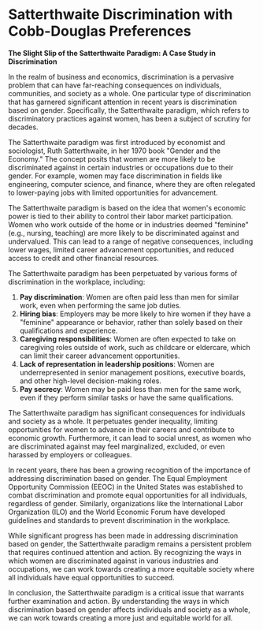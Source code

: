 # Satterthwaite Discrimination with Cobb-Douglas Preferences

**The Slight Slip of the Satterthwaite Paradigm: A Case Study in Discrimination**

In the realm of business and economics, discrimination is a pervasive problem that can have far-reaching consequences on individuals, communities, and society as a whole. One particular type of discrimination that has garnered significant attention in recent years is discrimination based on gender. Specifically, the Satterthwaite paradigm, which refers to discriminatory practices against women, has been a subject of scrutiny for decades.

The Satterthwaite paradigm was first introduced by economist and sociologist, Ruth Satterthwaite, in her 1970 book "Gender and the Economy." The concept posits that women are more likely to be discriminated against in certain industries or occupations due to their gender. For example, women may face discrimination in fields like engineering, computer science, and finance, where they are often relegated to lower-paying jobs with limited opportunities for advancement.

The Satterthwaite paradigm is based on the idea that women's economic power is tied to their ability to control their labor market participation. Women who work outside of the home or in industries deemed "feminine" (e.g., nursing, teaching) are more likely to be discriminated against and undervalued. This can lead to a range of negative consequences, including lower wages, limited career advancement opportunities, and reduced access to credit and other financial resources.

The Satterthwaite paradigm has been perpetuated by various forms of discrimination in the workplace, including:

1. **Pay discrimination**: Women are often paid less than men for similar work, even when performing the same job duties.
2. **Hiring bias**: Employers may be more likely to hire women if they have a "feminine" appearance or behavior, rather than solely based on their qualifications and experience.
3. **Caregiving responsibilities**: Women are often expected to take on caregiving roles outside of work, such as childcare or eldercare, which can limit their career advancement opportunities.
4. **Lack of representation in leadership positions**: Women are underrepresented in senior management positions, executive boards, and other high-level decision-making roles.
5. **Pay secrecy**: Women may be paid less than men for the same work, even if they perform similar tasks or have the same qualifications.

The Satterthwaite paradigm has significant consequences for individuals and society as a whole. It perpetuates gender inequality, limiting opportunities for women to advance in their careers and contribute to economic growth. Furthermore, it can lead to social unrest, as women who are discriminated against may feel marginalized, excluded, or even harassed by employers or colleagues.

In recent years, there has been a growing recognition of the importance of addressing discrimination based on gender. The Equal Employment Opportunity Commission (EEOC) in the United States was established to combat discrimination and promote equal opportunities for all individuals, regardless of gender. Similarly, organizations like the International Labor Organization (ILO) and the World Economic Forum have developed guidelines and standards to prevent discrimination in the workplace.

While significant progress has been made in addressing discrimination based on gender, the Satterthwaite paradigm remains a persistent problem that requires continued attention and action. By recognizing the ways in which women are discriminated against in various industries and occupations, we can work towards creating a more equitable society where all individuals have equal opportunities to succeed.

In conclusion, the Satterthwaite paradigm is a critical issue that warrants further examination and action. By understanding the ways in which discrimination based on gender affects individuals and society as a whole, we can work towards creating a more just and equitable world for all.
